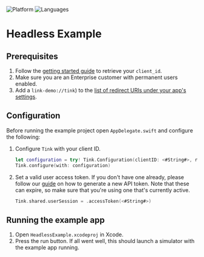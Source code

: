 ![Platform](https://img.shields.io/badge/platform-iOS-orange.svg)
![Languages](https://img.shields.io/badge/languages-swift-orange.svg)

# Headless Example

## Prerequisites
1. Follow the [getting started guide](https://docs.tink.com/resources/getting-started/set-up-your-account) to retrieve your `client_id`.
2. Make sure you are an Enterprise customer with permanent users enabled.
3. Add a `link-demo://tink`) to the [list of redirect URIs under your app's settings](https://console.tink.com/overview).

## Configuration
Before running the example project open `AppDelegate.swift` and configure the following:

1. Configure `Tink` with your client ID.
    ```swift
    let configuration = try! Tink.Configuration(clientID: <#String#>, redirectURI: URL(string: "link-demo://tink")!)
    Tink.configure(with: configuration)
    ```
    
2. Set a valid user access token. If you don't have one already, please follow our [guide](https://docs.tink.com/resources/getting-started/get-access-token) on how to generate a new API token. Note that these can expire, so make sure that you're using one that's currently active.
    ```swift
    Tink.shared.userSession = .accessToken(<#String#>)
    ```

## Running the example app
1. Open `HeadlessExample.xcodeproj` in Xcode.
2. Press the run button. If all went well, this should launch a simulator with the example app running.
